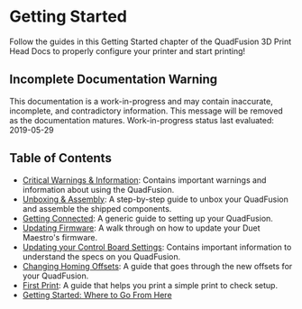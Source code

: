 # Getting Started
Follow the guides in this Getting Started chapter of the QuadFusion 3D Print Head Docs to properly configure your printer and start printing!

## Incomplete Documentation Warning
This documentation is a work-in-progress and may contain inaccurate, incomplete, and contradictory information. This message will be removed as the documentation matures. Work-in-progress status last evaluated: 2019-05-29

## Table of Contents

* [Critical Warnings & Information](critical-warnings-and-information.md): Contains important warnings and information about using the QuadFusion.
* [Unboxing & Assembly](unboxing-and-inventory.md): A step-by-step guide to unbox your QuadFusion and assemble the shipped components.
* [Getting Connected](getting-connected.md): A generic guide to setting up your QuadFusion.
* [Updating Firmware](updating-firmware.md): A walk through on how to update your Duet Maestro's firmware.
* [Updating your Control Board Settings](updating-control-board-settings.md): Contains important information to understand the specs on you QuadFusion.
* [Changing Homing Offsets](homing-the-printer.md): A guide that goes through the new offsets for your QuadFusion. 
* [First Print](first-print.md): A guide that helps you print a simple print to check setup.
* [Getting Started: Where to Go From Here](getting-started-where-to-go-from-here.md) 

